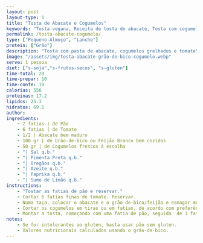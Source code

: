 ```yaml
---
layout: post
layout-type: 1
title: "Tosta de Abacate e Cogumelos"
keywords: "Tosta vegana, Receita de tosta de abacate, Tosta com cogumelos grelhados, Lanche saudável com abacate, Pequeno-almoço vegano fácil, Pão com abacate, Snack saudável e vegano, Tosta rápida e nutritiva, Receita económica de tosta vegana, Alimentação plant-based"
permalink: /tosta-abacate-cogumelo/
type: ["Pequeno-Almoço", "Lanche"]
protein: ["Grão"]
description: "Tosta com pasta de abacate, cogumelos grelhados e tomate"
image: "/assets/img/tosta-abacate-grão-de-bico-cogumelo.webp"
serve: 1 pessoa
diet: ["s-soja","s-frutos-secos", "s-gluten"]
time-total: 20
time-prepar: 10
time-confe: 10
calorias: 556
proteinas: 17.2
lipidos: 25.3
hidratos: 69.1
author: 
ingredients:
    - 2 fatias | de Pão
    - 6 fatias | de Tomate
    - 1/2 | Abacate bem maduro
    - 100 gr | de Grão-de-bico ou Feijão Branco bem cozidos
    - 50 gr | de Cogumelos frescos à escolha
    - "| Sal q.b."
    - "| Pimenta Preta q.b."
    - "| Oregãos q.b."
    - "| Azeite q.b."
    - "| Paprika q.b."
    - "| Sumo de Limão q.b."
instructions:
    - "Tostar as fatias de pão e reservar."
    - Cortar 6 fatias finas de tomate. Reservar.
    - Numa taça, colocar o abacate e o grão-de-bico/feijão e esmagar muito bem até criar uma pasta. Temperar com sal, pimenta preta e sumo de limão a gosto. Reservar.
    - Cortar os cogumelos em tiras ou em fatias, de acordo com preferência. Aquecer um fio de azeite numa frigideira e adicionar os cogumelos. Temperar com paprika e mexer bem, deixando cozinhar até que toda a água dos cogumelos for libertada. Reservar.
    - Montar a tosta, começando com uma fatia de pão, seguida  de 3 fatias de tomate. Temperar o tomate (opcional) com um pouco de sal, pimenta preta e oregãos. Por cima, adicionar metade da pasta de abacate e dispor metade dos cogumelos por cima. Finalizar com umas gotas de limão. Repetir o processo e está pronto a servir.
notes: 
    - Se for intolerantes ao gluten, basta usar pão sem gluten.
    - Valores nutricionais calculados usando o grão-de-bico.
---
```


